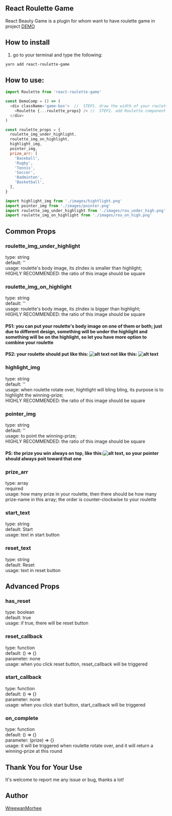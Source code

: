 ## React Roulette Game
React Beauty Game is a plugin for whom want to have roulette game in project
[DEMO](https://event.hearst.com.tw/uiuxstoredemo/roulettegame/)


## How to install
1. go to your terminal and type the following:
```bash
yarn add react-roulette-game
```

## How to use:
```js
import Roulette from 'react-roulette-game'

const DemoComp = () => (
  <div className='game-box'>  //  STEP1. draw the width of your roulette and adjust its position
    <Roulette {...roulette_props} /> //  STEP2. add Roulette component and give the props you want
  </div>
)

const roulette_props = {
  roulette_img_under_highlight,
  roulette_img_on_highlight,
  highlight_img,
  pointer_img,
  prize_arr: [
    'Baseball',
    'Rugby',
    'Tennis',
    'Soccer',
    'Badminton',
    'Basketball',
  ],
}

import highlight_img from './images/hightlight.png'
import pointer_img from './images/pointer.png'
import roulette_img_under_highlight from './images/rou_under_high.png'
import roulette_img_on_highlight from './images/rou_on_high.png'
```

## Common Props        

### roulette_img_under_highlight         
type: string    
default: ''    
usage: roulette's body image, its zIndex is smaller than highlight;      
HIGHLY RECOMMENDED: the ratio of this image should be square


### roulette_img_on_highlight               
type: string        
default: ''      
usage: roulette's body image, its zIndex is bigger than highlight;      
HIGHLY RECOMMENDED: the ratio of this image should be square

#### PS1: you can put your roulette's body image on one of them or both; just due to different design, something will be under the highlight and something will be on the highlight, so let you have more option to combine your roulette
#### PS2: your roulette should put like this: ![alt text](https://event.hearst.com.tw/uiuxstoredemo/roulettegame/images/correct_rou.jpg) not like this: ![alt text](https://event.hearst.com.tw/uiuxstoredemo/roulettegame/images/wrong_rou.jpg)


### highlight_img
type: string        
default: ''      
usage: when roulette rotate over, hightlight will bling bling, its purpose is to highlight the winning-prize;      
HIGHLY RECOMMENDED: the ratio of this image should be square



### pointer_img
type: string        
default: ''      
usage: to point the winning-prize;       
HIGHLY RECOMMENDED: the ratio of this image should be square

#### PS: the prize you win always on top, like this:![alt text](https://event.hearst.com.tw/uiuxstoredemo/roulettegame/images/winning.jpg), so your pointer should always poit toward that one



### prize_arr
type: array       
required     
usage: how many prize in your roulette, then there should be how many prize-name in this array; the order is counter-clockwise to your roulette



### start_text
type: string      
default: Start            
usage: text in start button



### reset_text
type: string      
default: Reset      
usage: text in reset button


## Advanced Props    

### has_reset
type: boolean      
default: true      
usage: if true, there will be reset button

### reset_callback
type: function      
default: () => {}      
parameter: none           
usage: when you click reset button, reset_callback will be triggered

### start_callback
type: function      
default: () => {}      
parameter: none             
usage: when you click start button, start_callback will be triggered

### on_complete
type: function      
default: () => {}    
parameter: (prize) => {}          
usage: it will be triggered when roulette rotate over, and it will return a winning-prize at this round


## Thank You for Your Use
It's welcome to report me any issue or bug, thanks a lot!

## Author
[WreewanMorhee](https://github.com/WreewanMorhee)
